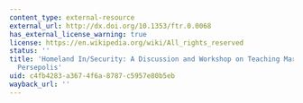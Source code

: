 ```yaml
---
content_type: external-resource
external_url: http://dx.doi.org/10.1353/ftr.0.0068
has_external_license_warning: true
license: https://en.wikipedia.org/wiki/All_rights_reserved
status: ''
title: 'Homeland In/Security: A Discussion and Workshop on Teaching Marjane Satrapi''s
  Persepolis'
uid: c4fb4283-a367-4f6a-8787-c5957e80b5eb
wayback_url: ''
---
```

